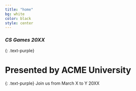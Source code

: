 ```yaml
---
title: "home"
bg: white
color: black
style: center
---
```


### *CS Games 20XX*
{: .text-purple}

# Presented by ACME University
{: .text-purple}
Join us from March X to Y 20XX


